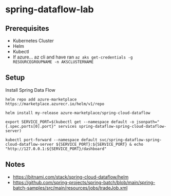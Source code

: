 # spring-dataflow-lab

## Prerequisites

* Kubernetes Cluster
* Helm
* Kubectl
* If azure... az cli and have ran `az aks get-credentials -g RESOURCEGROUPNAME -n AKSCLUSTERNAME`

## Setup

Install Spring Data Flow
```
helm repo add azure-marketplace https://marketplace.azurecr.io/helm/v1/repo

helm install my-release azure-marketplace/spring-cloud-dataflow

export SERVICE_PORT=$(kubectl get --namespace default -o jsonpath="{.spec.ports[0].port}" services spring-dataflow-spring-cloud-dataflow-server)

kubectl port-forward --namespace default svc/spring-dataflow-spring-cloud-dataflow-server ${SERVICE_PORT}:${SERVICE_PORT} & echo "http://127.0.0.1:${SERVICE_PORT}/dashboard"

```

## Notes
* https://bitnami.com/stack/spring-cloud-dataflow/helm
* https://github.com/spring-projects/spring-batch/blob/main/spring-batch-samples/src/main/resources/jobs/tradeJob.xml